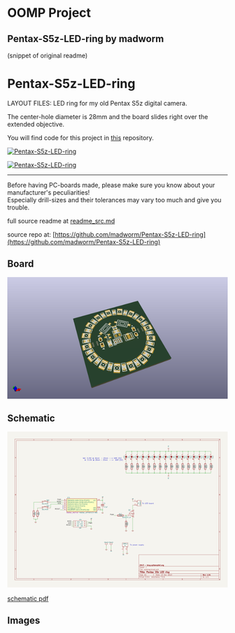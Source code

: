 # OOMP Project  
## Pentax-S5z-LED-ring  by madworm  
  
(snippet of original readme)  
  
  
Pentax-S5z-LED-ring  
===================  
  
LAYOUT FILES: LED ring for my old Pentax S5z digital camera.  
  
The center-hole diameter is 28mm and the board slides right over the extended objective.  
  
You will find code for this project in [this](https://github.com/madworm/ATtiny_projects/tree/master/13/PT4115_PWM) repository.  
  
[![Pentax-S5z-LED-ring](/Docs/pcb.jpg)](/Docs/pcb.jpg)  
  
[![Pentax-S5z-LED-ring](/Docs/lights_on.jpg)](/Docs/lights_on.jpg)  
  
  
---  
  
Before having PC-boards made, please make sure you know about your manufacturer's peculiarities!  
Especially drill-sizes and their tolerances may vary too much and give you trouble.  
  
  
  full source readme at [readme_src.md](readme_src.md)  
  
source repo at: [https://github.com/madworm/Pentax-S5z-LED-ring](https://github.com/madworm/Pentax-S5z-LED-ring)  
## Board  
  
[![working_3d.png](working_3d_600.png)](working_3d.png)  
## Schematic  
  
[![working_schematic.png](working_schematic_600.png)](working_schematic.png)  
  
[schematic pdf](working_schematic.pdf)  
## Images  
